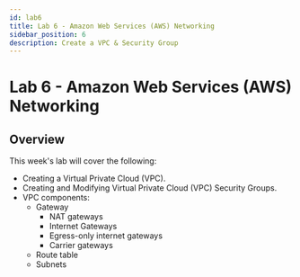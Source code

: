 ```yaml
---
id: lab6
title: Lab 6 - Amazon Web Services (AWS) Networking
sidebar_position: 6
description: Create a VPC & Security Group
---
```


# Lab 6 - Amazon Web Services (AWS) Networking

## Overview

This week's lab will cover the following:

- Creating a Virtual Private Cloud (VPC).
- Creating and Modifying Virtual Private Cloud (VPC) Security Groups.
- VPC components:
  - Gateway
    - NAT gateways
    - Internet Gateways
    - Egress-only internet gateways
    - Carrier gateways
  - Route table
  - Subnets
